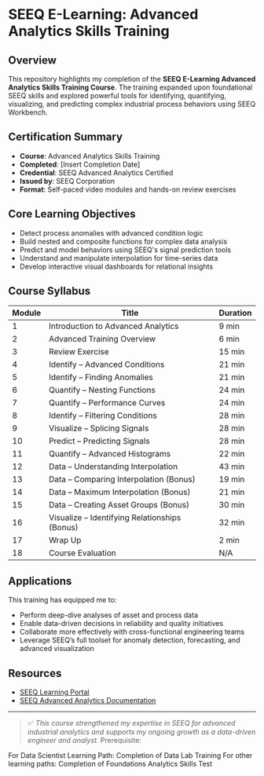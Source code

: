 # SEEQ E-Learning: Advanced Analytics Skills Training

## Overview

This repository highlights my completion of the **SEEQ E-Learning Advanced Analytics Skills Training Course**. The training expanded upon foundational SEEQ skills and explored powerful tools for identifying, quantifying, visualizing, and predicting complex industrial process behaviors using SEEQ Workbench.

## Certification Summary

- **Course**: Advanced Analytics Skills Training  
- **Completed**: [Insert Completion Date]  
- **Credential**: SEEQ Advanced Analytics Certified  
- **Issued by**: SEEQ Corporation  
- **Format**: Self-paced video modules and hands-on review exercises  

## Core Learning Objectives

- Detect process anomalies with advanced condition logic
- Build nested and composite functions for complex data analysis
- Predict and model behaviors using SEEQ's signal prediction tools
- Understand and manipulate interpolation for time-series data
- Develop interactive visual dashboards for relational insights

## Course Syllabus

| Module | Title | Duration |
|--------|-------|----------|
| 1  | Introduction to Advanced Analytics | 9 min |
| 2  | Advanced Training Overview | 6 min |
| 3  | Review Exercise | 15 min |
| 4  | Identify – Advanced Conditions | 21 min |
| 5  | Identify – Finding Anomalies | 21 min |
| 6  | Quantify – Nesting Functions | 24 min |
| 7  | Quantify – Performance Curves | 24 min |
| 8  | Identify – Filtering Conditions | 28 min |
| 9  | Visualize – Splicing Signals | 28 min |
| 10 | Predict – Predicting Signals | 28 min |
| 11 | Quantify – Advanced Histograms | 22 min |
| 12 | Data – Understanding Interpolation | 43 min |
| 13 | Data – Comparing Interpolation (Bonus) | 19 min |
| 14 | Data – Maximum Interpolation (Bonus) | 21 min |
| 15 | Data – Creating Asset Groups (Bonus) | 30 min |
| 16 | Visualize – Identifying Relationships (Bonus) | 32 min |
| 17 | Wrap Up | 2 min |
| 18 | Course Evaluation | N/A |

## Applications

This training has equipped me to:

- Perform deep-dive analyses of asset and process data
- Enable data-driven decisions in reliability and quality initiatives
- Collaborate more effectively with cross-functional engineering teams
- Leverage SEEQ’s full toolset for anomaly detection, forecasting, and advanced visualization

## Resources

- [SEEQ Learning Portal](https://www.seeq.com/learn)
- [SEEQ Advanced Analytics Documentation](https://seeq.gitbook.io/)

---

> ✅ *This course strengthened my expertise in SEEQ for advanced industrial analytics and supports my ongoing growth as a data-driven engineer and analyst.*
> Prerequisite:

For Data Scientist Learning Path: Completion of Data Lab Training
For other learning paths: Completion of Foundations Analytics Skills Test
